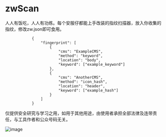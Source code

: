 # zwScan
人人有饭吃，人人有功练。每个安服仔都能上手改装的指纹扫描器，放入你收集的指纹，修改zw.json即可食用。

                {
                    "fingerprint": [
                        {
                            "cms": "ExampleCMS",
                            "method": "keyword",
                            "location": "body",
                            "keyword": ["example_keyword"]
                        },
                        {
                            "cms": "AnotherCMS",
                            "method": "icon_hash",
                            "location": "header",
                            "keyword": ["example_hash"]
                        }
                    ]
                }


仅提供安全研究与学习之用，如用于其他用途，由使用者承担全部法律及连带责任，与工具作者和公众号码无关。


![image](https://github.com/idssgmcc/zwScan/assets/47582299/08e89725-844b-47ca-be3e-03d836087169)
